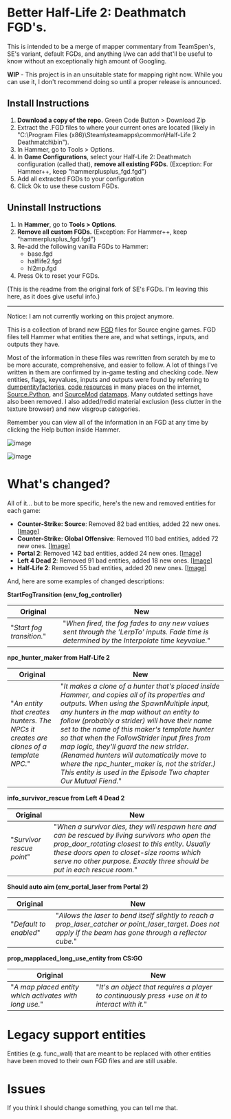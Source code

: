 # Better Half-Life 2: Deathmatch FGD's.

This is intended to be a merge of mapper commentary from TeamSpen's, SE's variant, default FGDs, and anything I/we can add that'll be useful to know without an exceptionally high amount of Googling.

**WIP** - This project is in an unsuitable state for mapping right now. While you can use it, I don't recommend doing so until a proper release is announced.

## Install Instructions

1. **Download a copy of the repo.** Green Code Button > Download Zip
2. Extract the .FGD files to where your current ones are located (likely in "C:\Program Files (x86)\Steam\steamapps\common\Half-Life 2 Deathmatch\bin").
3. In Hammer, go to Tools > Options.
4. In **Game Configurations**, select your Half-Life 2: Deathmatch configuration (called that), **remove all existing FGDs**. (Exception: For Hammer++, keep "hammerplusplus_fgd.fgd")
5. Add all extracted FGDs to your configuration
6. Click Ok to use these custom FGDs.

## Uninstall Instructions

1. In **Hammer**, go to **Tools > Options**.
2. **Remove all custom FGDs.** (Exception: For Hammer++, keep "hammerplusplus_fgd.fgd")
3. Re-add the following vanilla FGDs to Hammer:
	* base.fgd
	* halflife2.fgd
	* hl2mp.fgd
4. Press Ok to reset your FGDs.

(This is the readme from the original fork of SE's FGDs. I'm leaving this here, as it does give useful info.)

---

Notice: I am not currently working on this project anymore.

This is a collection of brand new [FGD](https://developer.valvesoftware.com/wiki/FGD) files for Source engine games. FGD files tell Hammer what entities there are, and what settings, inputs, and outputs they have.

Most of the information in these files was rewritten from scratch by me to be more accurate, comprehensive, and easier to follow. A lot of things I've written in them are confirmed by in-game testing and checking code. New entities, flags, keyvalues, inputs and outputs were found by referring to [dumpentityfactories](https://developer.valvesoftware.com/wiki/Dumpentityfactories), [code resources](https://github.com/ValveSoftware/source-sdk-2013/) in many places on the internet, [Source.Python](http://wiki.sourcepython.com/), and [SourceMod](https://www.sourcemod.net/about.php) [datamaps](https://drive.google.com/drive/folders/12x4noWQ3YFAyv-TDUPzOyh8cq1z1yOYU?usp=sharing). Many outdated settings have also been removed. I also added/redid material exclusion (less clutter in the texture browser) and new visgroup categories.

Remember you can view all of the information in an FGD at any time by clicking the Help button inside Hammer.

![image](https://user-images.githubusercontent.com/39359267/120943117-9474cd00-c6f2-11eb-81eb-7c82ee4adb80.png)

![image](https://user-images.githubusercontent.com/39359267/120943126-a48cac80-c6f2-11eb-85bd-13a209c362a7.png)


# What's changed?
All of it... but to be more specific, here's the new and removed entities for each game:

* **Counter-Strike: Source**: Removed 82 bad entities, added 22 new ones. [[Image]](https://user-images.githubusercontent.com/39359267/138302217-536b017d-c94f-4cfc-afe0-d0340dbbe64b.png)
* **Counter-Strike: Global Offensive**: Removed 110 bad entities, added 72 new ones. [[Image]](https://user-images.githubusercontent.com/39359267/138299789-28d0024f-2795-48d0-bdb9-57d907f24e54.png)
* **Portal 2**: Removed 142 bad entities, added 24 new ones. [[Image]](https://user-images.githubusercontent.com/39359267/121007390-9b81f680-c757-11eb-9ef4-5a202b30f736.png)
* **Left 4 Dead 2**: Removed 91 bad entities, added 18 new ones. [[Image]](https://user-images.githubusercontent.com/39359267/138311431-3cd4b181-c572-4ce8-a52c-476daa8b2635.png)
* **Half-Life 2**: Removed 55 bad entities, added 20 new ones. [[Image]](https://user-images.githubusercontent.com/39359267/138314738-82b8a20a-240c-4a2e-9aeb-173cab01b4af.png)


And, here are some examples of changed descriptions:

**StartFogTransition (env_fog_controller)**

Original|New
--|--
"*Start fog transition.*" | "*When fired, the fog fades to any new values sent through the 'LerpTo' inputs. Fade time is determined by the Interpolate time keyvalue.*"

**npc_hunter_maker from Half-Life 2**

Original|New
--|--
"*An entity that creates hunters. The NPCs it creates are clones of a template NPC.*" | "*It makes a clone of a hunter that's placed inside Hammer, and copies all of its properties and outputs. When using the SpawnMultiple input, any hunters in the map without an entity to follow (probably a strider) will have their name set to the name of this maker's template hunter so that when the FollowStrider input fires from map logic, they'll guard the new strider. (Renamed hunters will automatically move to where the npc_hunter_maker is, not the strider.) This entity is used in the Episode Two chapter Our Mutual Fiend.*"

**info_survivor_rescue from Left 4 Dead 2**

Original|New
--|--
"*Survivor rescue point*" | "*When a survivor dies, they will respawn here and can be rescued by living survivors who open the prop_door_rotating closest to this entity. Usually these doors open to closet-size rooms which serve no other purpose. Exactly three should be put in each rescue room.*"

**Should auto aim (env_portal_laser from Portal 2)**

Original|New
--|--
"*Default to enabled*" | "*Allows the laser to bend itself slightly to reach a prop_laser_catcher or point_laser_target. Does not apply if the beam has gone through a reflector cube.*"

**prop_mapplaced_long_use_entity from CS:GO**

Original|New
--|--
"*A map placed entity which activates with long use.*" | "*It's an object that requires a player to continuously press +use on it to interact with it.*"

# Legacy support entities
Entities (e.g. func_wall) that are meant to be replaced with other entities have been moved to their own FGD files and are still usable.

# Issues
If you think I should change something, you can tell me that.
